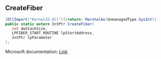 ## CreateFiber

```csharp
[DllImport("Kernel32.dll")][return: MarshalAs(UnmanagedType.SysInt)]
public static extern IntPtr CreateFiber(
   int dwStackSize,
   LPFIBER_START_ROUTINE lpStartAddress,
   IntPtr lpParameter
);
```

Microsoft documentation: [Link](https://learn.microsoft.com/en-us/windows/win32/procthread/using-fibers#:~:text=The%20CreateFiber%20function%20creates%20a,of%20a%20user%2Dsupplied%20function.)
